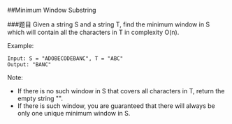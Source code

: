 ##Minimum Window Substring

###题目
Given a string S and a string T, find the minimum window in S 
which will contain all the characters in T in complexity O(n).

Example:
```
Input: S = "ADOBECODEBANC", T = "ABC"
Output: "BANC"
```

Note:
* If there is no such window in S that covers all characters in T, return the empty string "".
* If there is such window, you are guaranteed that there will always be only one unique minimum window in S.